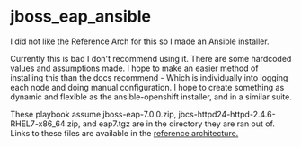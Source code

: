 jboss_eap_ansible
=======

I did not like the Reference Arch for this so I made an Ansible installer.

Currently this is bad I don't recommend using it. There are some hardcoded values and assumptions made. I hope to make an easier method of installing this than the docs recommend - Which is individually into logging each node and doing manual configuration. I hope to create something as dynamic and flexible as the ansible-openshift installer, and in a similar suite.

These playbook assume jboss-eap-7.0.0.zip, jbcs-httpd24-httpd-2.4.6-RHEL7-x86_64.zip, and eap7.tgz are in the directory they are ran out of. Links to these files are available in the [reference architecture.](https://access.redhat.com/documentation/en-us/reference_architectures/2017/html-single/configuring_a_red_hat_jboss_eap_7_cluster) 
